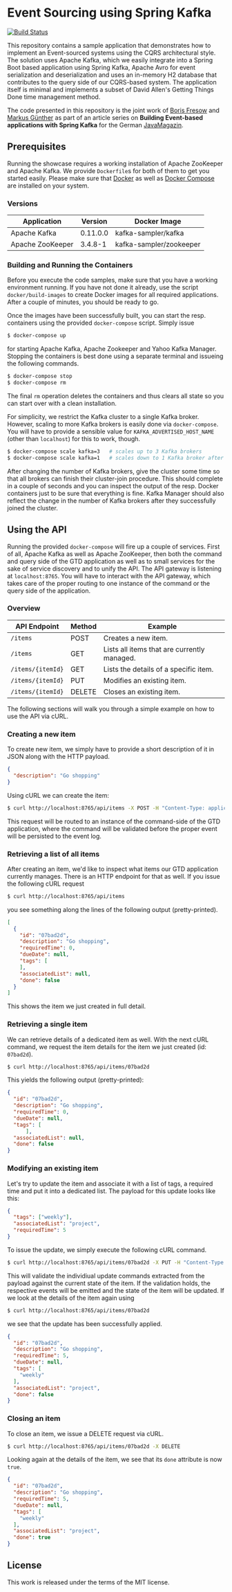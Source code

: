 # Event Sourcing using Spring Kafka

[![Build Status](https://travis-ci.org/mguenther/spring-kafka-event-sourcing-sampler.svg?branch=master)](https://travis-ci.org/mguenther/spring-kafka-event-sourcing-sampler.svg)

This repository contains a sample application that demonstrates how to implement an Event-sourced systems using the CQRS architectural style. The solution uses Apache Kafka, which we easily integrate into a Spring Boot based application using Spring Kafka, Apache Avro for event serialization and deserialization and uses an in-memory H2 database that contributes to the query side of our CQRS-based system. The application itself is minimal and implements a subset of David Allen's Getting Things Done time management method.

The code presented in this repository is the joint work of [Boris Fresow](mailto://bfresow@gmail.com) and [Markus Günther](mailto://markus.guenther@gmail.com) as part of an article series on **Building Event-based applications with Spring Kafka** for the German [JavaMagazin](https://jaxenter.de/magazine/java-magazin).

## Prerequisites

Running the showcase requires a working installation of Apache ZooKeeper and Apache Kafka. We provide `Dockerfile`s for both of them to get you started easily. Please make sure that [Docker](https://docs.docker.com/engine/installation/) as well as [Docker Compose](https://docs.docker.com/compose/install/) are installed on your system.

### Versions

| Application         | Version   | Docker Image            |
| ------------------- | --------- | ----------------------- |
| Apache Kafka        | 0.11.0.0  | kafka-sampler/kafka     |
| Apache ZooKeeper    | 3.4.8-1   | kafka-sampler/zookeeper |

### Building and Running the Containers

Before you execute the code samples, make sure that you have a working environment running. If you have not done it already, use the script ```docker/build-images``` to create Docker images for all required applications. After a couple of minutes, you should be ready to go.

Once the images have been successfully built, you can start the resp. containers using the provided ```docker-compose``` script. Simply issue

```bash
$ docker-compose up
```

for starting Apache Kafka, Apache Zookeeper and Yahoo Kafka Manager. Stopping the containers is best done using a separate terminal and issueing the following commands.

```bash
$ docker-compose stop
$ docker-compose rm
```

The final ```rm``` operation deletes the containers and thus clears all state so you can start over with a clean installation.

For simplicity, we restrict the Kafka cluster to a single Kafka broker. However, scaling to more Kafka brokers is easily done via `docker-compose`. You will have to provide a sensible value for `KAFKA_ADVERTISED_HOST_NAME` (other than `localhost`) for this to work, though. 

```bash
$ docker-compose scale kafka=3   # scales up to 3 Kafka brokers
$ docker-compose scale kafka=1   # scales down to 1 Kafka broker after the previous upscale
```

After changing the number of Kafka brokers, give the cluster some time so that all brokers can finish their cluster-join procedure. This should complete in a couple of seconds and you can inspect the output of the resp. Docker containers just to be sure that everything is fine. Kafka Manager should also reflect the change in the number of Kafka brokers after they successfully joined the cluster.

## Using the API

Running the provided `docker-compose` will fire up a couple of services. First of all, Apache Kafka as well as Apache ZooKeeper, then both the command and query side of the GTD application as well as to small services for the sake of service discovery and to unify the API. The API gateway is listening at `localhost:8765`. You will have to interact with the API gateway, which takes care of the proper routing to one instance of the command or the query side of the application.

### Overview

| API Endpoint | Method | Example |
| ------------ | -------------- | ------- |
| `/items` | POST | Creates a new item. |
| `/items` | GET | Lists all items that are currently managed. |
| `/items/{itemId}` | GET | Lists the details of a specific item. |
| `/items/{itemId}` | PUT | Modifies an existing item. |
| `/items/{itemId}` | DELETE | Closes an existing item. |

The following sections will walk you through a simple example on how to use the API via cURL.

### Creating a new item

To create new item, we simply have to provide a short description of it in JSON along with the HTTP payload.

```json
{
  "description": "Go shopping"
}
```

Using cURL we can create the item:

```bash
$ curl http://localhost:8765/api/items -X POST -H "Content-Type: application/json" -d '{"description":"Go shopping"}'
```

This request will be routed to an instance of the command-side of the GTD application, where the command will be validated before the proper event will be persisted to the event log.

### Retrieving a list of all items

After creating an item, we'd like to inspect what items our GTD application currently manages. There is an HTTP endpoint for that as well. If you issue the following cURL request

```bash
$ curl http://localhost:8765/api/items
```

you see something along the lines of the following output (pretty-printed).

```json
[
  {
    "id": "07bad2d",
    "description": "Go shopping",
    "requiredTime": 0,
    "dueDate": null,
    "tags": [      
    ],
    "associatedList": null,
    "done": false
  }
]
```

This shows the item we just created in full detail.

### Retrieving a single item

We can retrieve details of a dedicated item as well. With the next cURL command, we request the item details for the item we just created (id: `07bad2d`).

```bash
$ curl http://localhost:8765/api/items/07bad2d
```

This yields the following output (pretty-printed):

```json
{
  "id": "07bad2d",
  "description": "Go shopping",
  "requiredTime": 0,
  "dueDate": null,
  "tags": [
      ],
  "associatedList": null,
  "done": false
}
```

### Modifying an existing item

Let's try to update the item and associate it with a list of tags, a required time and put it into a dedicated list. The payload for this update looks like this:

```json
{
  "tags": ["weekly"],
  "associatedList": "project",
  "requiredTime": 5
}
```

To issue the update, we simply execute the following cURL command.

```bash
$ curl http://localhost:8765/api/items/07bad2d -X PUT -H "Content-Type:application/json" -d '{"tags": ["weekly"], "associatedList":"project", "requiredTime":5}'
```

This will validate the individiual update commands extracted from the payload against the current state of the item. If the validation holds, the respective events will be emitted and the state of the item will be updated. If we look at the details of the item again using

```bash
$ curl http://localhost:8765/api/items/07bad2d
```

we see that the update has been successfully applied.

```json
{
  "id": "07bad2d",
  "description": "Go shopping",
  "requiredTime": 5,
  "dueDate": null,
  "tags": [
    "weekly"
  ],
  "associatedList": "project",
  "done": false
}
```

### Closing an item

To close an item, we issue a DELETE request via cURL.

```bash
$ curl http://localhost:8765/api/items/07bad2d -X DELETE
```

Looking again at the details of the item, we see that its `done` attribute is now `true`.

```json
{
  "id": "07bad2d",
  "description": "Go shopping",
  "requiredTime": 5,
  "dueDate": null,
  "tags": [
    "weekly"
  ],
  "associatedList": "project",
  "done": true
}
```

## License

This work is released under the terms of the MIT license.
